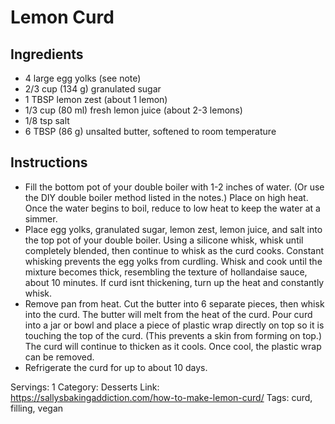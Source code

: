 # Lemon Curd
## Ingredients
- 4 large egg yolks (see note)
- 2/3 cup (134 g) granulated sugar
- 1 TBSP lemon zest (about 1 lemon)
- 1/3 cup (80 ml) fresh lemon juice (about 2-3 lemons)
- 1/8 tsp salt
- 6 TBSP (86 g) unsalted butter, softened to room temperature
## Instructions
- Fill the bottom pot of your double boiler with 1-2 inches of water. (Or use the DIY double boiler method listed in the notes.) Place on high heat. Once the water begins to boil, reduce to low heat to keep the water at a simmer.
- Place egg yolks, granulated sugar, lemon zest, lemon juice, and salt into the top pot of your double boiler. Using a silicone whisk, whisk until completely blended, then continue to whisk as the curd cooks. Constant whisking prevents the egg yolks from curdling. Whisk and cook until the mixture becomes thick, resembling the texture of hollandaise sauce, about 10 minutes. If curd isnt thickening, turn up the heat and constantly whisk.
- Remove pan from heat. Cut the butter into 6 separate pieces, then whisk into the curd. The butter will melt from the heat of the curd. Pour curd into a jar or bowl and place a piece of plastic wrap directly on top so it is touching the top of the curd. (This prevents a skin from forming on top.) The curd will continue to thicken as it cools. Once cool, the plastic wrap can be removed.
- Refrigerate the curd for up to about 10 days.

Servings: 1
Category: Desserts
Link: https://sallysbakingaddiction.com/how-to-make-lemon-curd/
Tags: curd, filling, vegan
